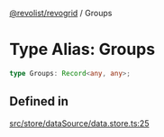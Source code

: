 [@revolist/revogrid](README.md) / Groups

# Type Alias: Groups

```ts
type Groups: Record<any, any>;
```

## Defined in

[src/store/dataSource/data.store.ts:25](https://github.com/revolist/revogrid/blob/a808f70a0d197fcea56d269b7334fbc41eb74c5d/src/store/dataSource/data.store.ts#L25)
